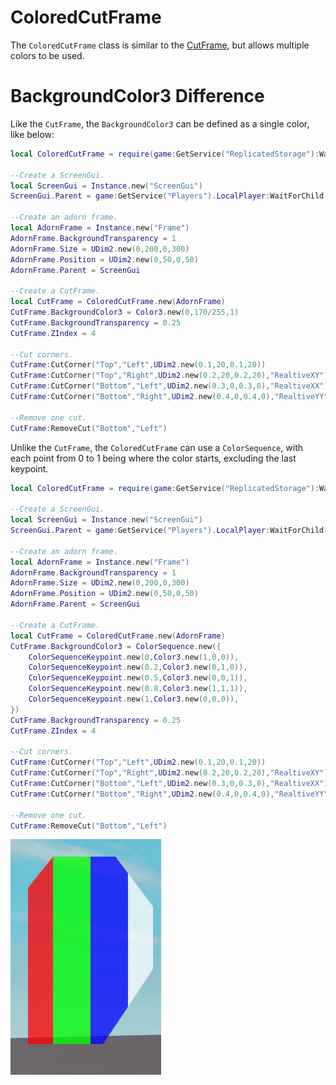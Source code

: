 # ColoredCutFrame
The `ColoredCutFrame` class is similar to the [CutFrame](CutFrame.md),
but allows multiple colors to be used.

# BackgroundColor3 Difference
Like the `CutFrame`, the `BackgroundColor3` can be defined
as a single color, like below:
```lua
local ColoredCutFrame = require(game:GetService("ReplicatedStorage"):WaitForChild("NexusButton"):WaitForChild("Gui"):WaitForChild("ColoredCutFrame"))

--Create a ScreenGui.
local ScreenGui = Instance.new("ScreenGui")
ScreenGui.Parent = game:GetService("Players").LocalPlayer:WaitForChild("PlayerGui")

--Create an adorn frame.
local AdornFrame = Instance.new("Frame")
AdornFrame.BackgroundTransparency = 1
AdornFrame.Size = UDim2.new(0,200,0,300)
AdornFrame.Position = UDim2.new(0,50,0,50)
AdornFrame.Parent = ScreenGui

--Create a CutFrame.
local CutFrame = ColoredCutFrame.new(AdornFrame)
CutFrame.BackgroundColor3 = Color3.new(0,170/255,1)
CutFrame.BackgroundTransparency = 0.25
CutFrame.ZIndex = 4

--Cut corners.
CutFrame:CutCorner("Top","Left",UDim2.new(0.1,20,0.1,20))
CutFrame:CutCorner("Top","Right",UDim2.new(0.2,20,0.2,20),"RealtiveXY")
CutFrame:CutCorner("Bottom","Left",UDim2.new(0.3,0,0.3,0),"RealtiveXX")
CutFrame:CutCorner("Bottom","Right",UDim2.new(0.4,0,0.4,0),"RealtiveYY")

--Remove one cut.
CutFrame:RemoveCut("Bottom","Left")
```

Unlike the `CutFrame`, the `ColoredCutFrame` can use a
`ColorSequence`, with each point from 0 to 1 being where
the color starts, excluding the last keypoint.

```lua
local ColoredCutFrame = require(game:GetService("ReplicatedStorage"):WaitForChild("NexusButton"):WaitForChild("Gui"):WaitForChild("ColoredCutFrame"))

--Create a ScreenGui.
local ScreenGui = Instance.new("ScreenGui")
ScreenGui.Parent = game:GetService("Players").LocalPlayer:WaitForChild("PlayerGui")

--Create an adorn frame.
local AdornFrame = Instance.new("Frame")
AdornFrame.BackgroundTransparency = 1
AdornFrame.Size = UDim2.new(0,200,0,300)
AdornFrame.Position = UDim2.new(0,50,0,50)
AdornFrame.Parent = ScreenGui

--Create a CutFrame.
local CutFrame = ColoredCutFrame.new(AdornFrame)
CutFrame.BackgroundColor3 = ColorSequence.new({
    ColorSequenceKeypoint.new(0,Color3.new(1,0,0)),
    ColorSequenceKeypoint.new(0.2,Color3.new(0,1,0)),
    ColorSequenceKeypoint.new(0.5,Color3.new(0,0,1)),
    ColorSequenceKeypoint.new(0.8,Color3.new(1,1,1)),
    ColorSequenceKeypoint.new(1,Color3.new(0,0,0)),
})
CutFrame.BackgroundTransparency = 0.25
CutFrame.ZIndex = 4

--Cut corners.
CutFrame:CutCorner("Top","Left",UDim2.new(0.1,20,0.1,20))
CutFrame:CutCorner("Top","Right",UDim2.new(0.2,20,0.2,20),"RealtiveXY")
CutFrame:CutCorner("Bottom","Left",UDim2.new(0.3,0,0.3,0),"RealtiveXX")
CutFrame:CutCorner("Bottom","Right",UDim2.new(0.4,0,0.4,0),"RealtiveYY")

--Remove one cut.
CutFrame:RemoveCut("Bottom","Left")
```

![Colored CutFrame Instance](images/coloredcutframe/colored-cutframe.png)